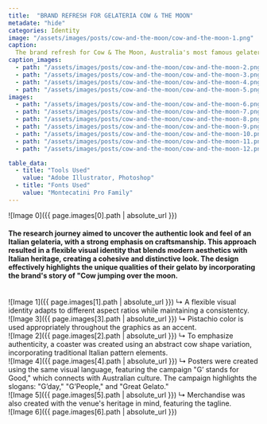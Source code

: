 ```yaml
---
title:  "BRAND REFRESH FOR GELATERIA COW & THE MOON"
metadate: "hide"
categories: Identity
image: "/assets/images/posts/cow-and-the-moon/cow-and-the-moon-1.png"
caption: 
  The brand refresh for Cow & The Moon, Australia's most famous gelateria, aimed to reflect the brand's core values and market positioning. The challenge was to highlight the family-owned nature, legacy, and authenticity of their gelato, which is positioned as a small luxury. 
caption_images: 
  - path: "/assets/images/posts/cow-and-the-moon/cow-and-the-moon-2.png"
  - path: "/assets/images/posts/cow-and-the-moon/cow-and-the-moon-3.png"
  - path: "/assets/images/posts/cow-and-the-moon/cow-and-the-moon-4.png"
  - path: "/assets/images/posts/cow-and-the-moon/cow-and-the-moon-5.png"
images:
  - path: "/assets/images/posts/cow-and-the-moon/cow-and-the-moon-6.png"
  - path: "/assets/images/posts/cow-and-the-moon/cow-and-the-moon-7.png"
  - path: "/assets/images/posts/cow-and-the-moon/cow-and-the-moon-8.png"
  - path: "/assets/images/posts/cow-and-the-moon/cow-and-the-moon-9.png"
  - path: "/assets/images/posts/cow-and-the-moon/cow-and-the-moon-10.png"
  - path: "/assets/images/posts/cow-and-the-moon/cow-and-the-moon-11.png"
  - path: "/assets/images/posts/cow-and-the-moon/cow-and-the-moon-12.png"

table_data:
  - title: "Tools Used"
    value: "Adobe Illustrator, Photoshop"
  - title: "Fonts Used"
    value: "Montecatini Pro Family"
---
```


![Image 0]({{ page.images[0].path | absolute_url }})
#### The research journey aimed to uncover the authentic look and feel of an Italian gelateria, with a strong emphasis on craftsmanship. This approach resulted in a flexible visual identity that blends modern aesthetics with Italian heritage, creating a cohesive and distinctive look. The design effectively highlights the unique qualities of their gelato by incorporating the brand's story of "Cow jumping over the moon.

<br>
![Image 1]({{ page.images[1].path | absolute_url }})
↳ A flexible visual identity adapts to different aspect ratios while maintaining a consistentcy.

<br>
![Image 3]({{ page.images[3].path | absolute_url }})
↳ Pistachio color is used appropriately throughout the graphics as an accent.

<br>
![Image 2]({{ page.images[2].path | absolute_url }})
↳ To emphasize authenticity, a coaster was created using an abstract cow shape variation, incorporating traditional Italian pattern elements.

<br>
![Image 4]({{ page.images[4].path | absolute_url }})
↳ Posters were created using the same visual language, featuring the campaign "G’ stands for Good," which connects with Australian culture. The campaign highlights the slogans: "G’day," "G’People," and "Great Gelato."

<br>
![Image 5]({{ page.images[5].path | absolute_url }})
↳ Merchandise was also created with the venue's heritage in mind, featuring the tagline.

<br>
![Image 6]({{ page.images[6].path | absolute_url }})

